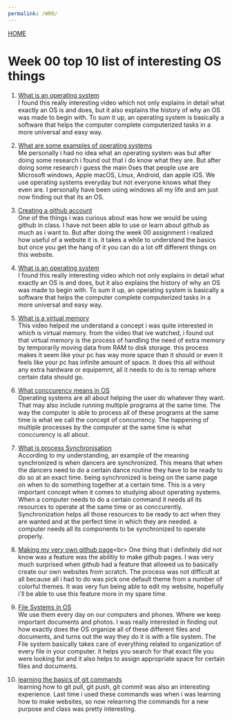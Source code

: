 ```yaml
---
permalink: /W00/
---
```

[HOME](../)
 
 # Week 00 top 10 list of interesting OS things
 
 1. [What is an operating system](https://www.youtube.com/watch?v=26QPDBe-NB8&ab_channel=CrashCourse)<br>
I found this really interesting video which not only explains in detail what exactly an OS is and does, but it also explains the history of why an OS was made to begin with. To sum it up, an operating system is basically a software that helps the computer complete computerized tasks in a more universal and easy way.
 
 2. [What are some examples of operating systems](https://smallbusiness.chron.com/five-common-operating-systems-28217.html)<br>
Me personally i had no idea what an operating system was but after doing some research i found out that i do know what they are. But after doing some research i guess the main 0ses that people use are Microsoft windows, Apple macOS, Linux, Android, dan apple iOS. We use operating systems everyday but not everyone knows what they even are. I personally have been using windows all my life and am just now finding out that its an OS.
 
  3. [Creating a github account](https://www.wikihow.com/Create-an-Account-on-GitHub)<br>
One of the things i was curious about was how we would be using github in class. I have not been able to use or learn about github as much as i want to. But after doing the week 00 assignment i realized how useful of a website it is. it takes a while to understand the basics but once you get the hang of it you can do a lot off different things on this website.
 
 4. [What is an operating system](https://www.youtube.com/watch?v=26QPDBe-NB8&ab_channel=CrashCourse)<br>
I found this really interesting video which not only explains in detail what exactly an OS is and does, but it also explains the history of why an OS was made to begin with. To sum it up, an operating system is basically a software that helps the computer complete computerized tasks in a more universal and easy way.
 
 5. [What is a virtual memory](https://computer.howstuffworks.com/virtual-memory.htm)<br>
This video helped me understand a concept i was quite interested in which is virtual memory. from the video that ive watched, i found out that virtual memory is the process of handling the need of extra memory by temporarily moving data from RAM to disk storage. this process makes it seem like your pc has way more space than it should or even it feels like your pc has infinite amount of space. It does this all without any extra hardware or equipemnt, all it needs to do is to remap where certain data should go. 
 
 6. [What conccurency means in OS](https://www.ibm.com/support/knowledgecenter/zosbasics/com.ibm.zos.zconcepts/zconc_interrupts.htm)<br>
 Operating systems are all about helping the user do whatever they want. That may also include running multiple programs at the same time. The way the computer is able to process all of these programs at the same time is what we call the concept of concurrency. The happening of multiple processes by the computer at the same time is what conccurency is all about.
 
 7. [What is process Synchronisation](https://link.springer.com/chapter/10.1007/0-306-46976-6_7)<br>
 According to my understanding, an example of the meaning synchronized is when dancers are synchronized. This means that when the dancers need to do a certain dance routine they have to be ready to do so at an exact time. being synchronized is being on the same page on when to do something together at a certain time. This is a very important concept when it comes to studying about operating systems. When a computer needs to do a certain command it needs all its resources to operate at the same time or as conccurently. Synchronization helps all those resources to be ready to act when they are wanted and at the perfect time in which they are needed. a computer needs all its components to be synchronized to operate properly.
 
 
 8. [Making my very own github page](https://guides.github.com/features/pages/#:~:text=Create%20Your%20Website,-Once%20you've&text=On%20the%20new%20repository%20screen,name%20to%20generate%20your%20website.&text=If%20you%20scroll%20down%20on,process%20of%20creating%20your%20site.)<br>
 One thing that i definitely did not know was a feature was the abilitiy to make github pages. I was very much surprised when github had a feature that allowed us to basically create our own websites from scratch. The process was not difficult at all because all i had to do was pick one default theme from a number of colorful themes. It was very fun being able to edit my website, hopefully i'll be able to use this feature more in my spare time.
 
 9. [File Systems in OS](https://www.javatpoint.com/os-file-systemm)<br>
 We use them every day on our computers and phones. Where we keep important documents and photos. I was really interested in finding out how exactly does the OS organize all of these different files and documents, and turns out the way they do it is with a file system. The File system basically takes care of everything related to organization of every file in your computer. it helps you search for that exact file you were looking for and it also helps to assign appropriate space for certain files and documents.
 
 10. [learning the basics of git commands](http://guides.beanstalkapp.com/version-control/common-git-commands.html)<br>
 learning how to git pull, git push, git commit was also an interesting experience. Last time i used these commands was when i was learning how to make websites, so now relearning the commands for a new purpose and class was pretty interesting. 
